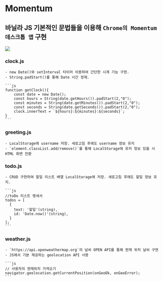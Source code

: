 # Momentum

## 바닐라 JS 기본적인 문법들을 이용해 `Chrome의 Momentum 데스크톱 앱` 구현

<img src = "https://user-images.githubusercontent.com/96935557/194744551-e9850148-022a-4316-8d64-7a9b8f9a6cd9.gif">

### clock.js

    - new Date()와 setInterval 타이머 이용하여 간단한 시계 기능 구현.
    - String.padStart()를 통해 Date 시간 정제.

    ```js
    function getClock(){
        const date = new Date();
        const hours = String(date.getHours()).padStart(2,"0");
        const minutes = String(date.getMinutes()).padStart(2,"0");
        const seconds = String(date.getSeconds()).padStart(2,"0");
        clock.innerText = `${hours}:${minutes}:${seconds}`;
    }
    ```

### greeting.js

    - LocalStorage에 username 저장. 새로고침 후에도 username 정보 유지
    - `element.classList.add/remove()`를 통해 LocalStorage에 유저 정보 있을 시 HTML 화면 전환

### todo.js

    - CRUD 구현하여 할일 리스트 배열 LocalStorage에 저장. 새로고침 후에도 할일 정보 유지.
    
    ```js
    //toDo 리스트 명세서
    todos = [
      {
        text: '할일'(string),
        id: 'Date.now()'(string),
      }
    ];
    ```

### weather.js

    - `https://api.openweathermap.org`의 날씨 OPEN API를 통해 현재 위치 날씨 구현
    - JS에서 기본 제공하는 geolocation API 사용

    ```js
    // 사용자의 현재위치 가져오기
    navigator.geolocation.getCurrentPosition(onGeoOk, onGeoError);
    ```
